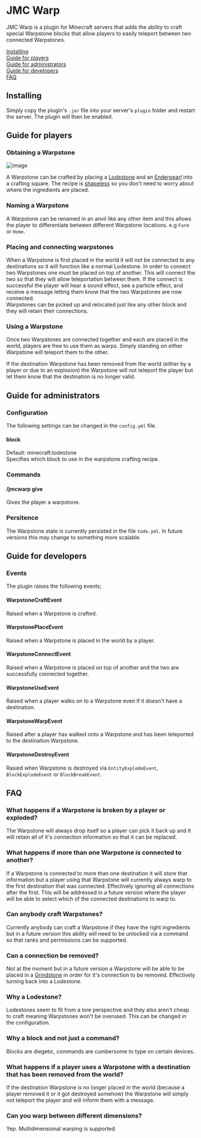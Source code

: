 # JMC Warp
JMC Warp is a plugin for Minecraft servers that adds the ability to craft special Warpstone blocks that allow players to easily teleport between two connected Warpstones.

[Installing](https://github.com/AdamJamesNaylor/jmc-warp/blob/main/README.md#installing)  
[Guide for players](https://github.com/AdamJamesNaylor/jmc-warp/blob/main/README.md#guide-for-players)  
[Guide for administrators](https://github.com/AdamJamesNaylor/jmc-warp/blob/main/README.md#guide-for-administrators)  
[Guide for developers](https://github.com/AdamJamesNaylor/jmc-warp/blob/main/README.md#guide-for-developers)  
[FAQ](https://github.com/AdamJamesNaylor/jmc-warp/blob/main/README.md#faq)  

## Installing
Simply copy the plugin's `.jar` file into your server's `plugin` folder and restart the server. The plugin will then be enabled.

## Guide for players

### Obtaining a Warpstone
![image](https://github.com/AdamJamesNaylor/jmc-warp/assets/1583720/8849d82f-2bf4-445f-a0bd-872064a2c352)

A Warpstone can be crafted by placing a [Lodestone](https://minecraft.fandom.com/wiki/Lodestone) and an [Enderpearl](https://minecraft.fandom.com/wiki/Ender_Pearl) into a crafting square. The recipe is [shapeless](https://minecraft.wiki/w/Crafting#Basic_crafting) so you don't need to worry about where the ingredients are placed.

### Naming a Warpstone
A Warpstone can be renamed in an anvil like any other item and this allows the player to differentiate between different Warpstone locations. e.g `Farm` or `Home`.

### Placing and connecting warpstones
When a Warpstone is first placed in the world it will not be connected to any destinations so it will function like a normal Lodestone. In order to connect two Warpstones one must be placed on top of another. This will connect the two so that they will allow teleportation between them. If the connect is successful the player will hear a sound effect, see a particle effect, and receive a message letting them know that the two Warpstones are now connected.  
Warpstones can be picked up and relocated just like any other block and they will retain their connections.

### Using a Warpstone
Once two Warpstones are connected together and each are placed in the world, players are free to use them as warps. Simply standing on either Warpstone will teleport them to the other.

If the destination Warpstone has been removed from the world (either by a player or due to an explosion) the Warpstone will not teleport the player but let them know that the destination is no longer valid.

## Guide for administrators

### Configuration

The following settings can be changed in the `config.yml` file.

#### block

Default: minecraft:lodestone  
Specifies which block to use in the warpstone crafting recipe.

### Commands

#### /jmcwarp give
Gives the player a warpstone.

### Persitence
The Warpstone state is currently persisted in the file `todo.yml`. In future versions this may change to something more scalable.

## Guide for developers

### Events
The plugin raises the following events;
#### WarpstoneCraftEvent
Raised when a Warpstone is crafted.
#### WarpstonePlaceEvent
Raised when a Warpstone is placed in the world by a player.
#### WarpstoneConnectEvent
Raised when a Warpstone is placed on top of another and the two are successfully connected together.
#### WarpstoneUseEvent
Raised when a player walks on to a Warpstone even if it doesn't have a destination.
#### WarpstoneWarpEvent
Raised after a player has walked onto a Warpstone and has been teleported to the destination Warpstone.
#### WarpstoneDestroyEvent
Rasied when Warpstone is destroyed via `EntityExplodeEvent`, `BlockExplodeEvent` or `BlockBreakEvent`.

## FAQ

### What happens if a Warpstone is broken by a player or exploded?
The Warpstone will always drop itself so a player can pick it back up and it will retain all of it's connection information so that it can be replaced.

### What happens if more than one Warpstone is connected to another?
If a Warpstone is connected to more than one destination it will store that information but a player using that Warpstone will currently always warp to the first destination that was connected. Effectively ignoring all connections after the first. This will be addressed in a future version where the player will be able to select which of the connected destinations to warp to.

### Can anybody craft Warpstones?
Currently anybody can craft a Warpstone if they have the right ingredients but in a future version this ability will need to be unlocked via a command so that ranks and permissions can be supported.

### Can a connection be removed?
Not at the moment but in a future version a Warpstone will be able to be placed in a [Grindstone](https://minecraft.fandom.com/wiki/Grindstone) in order for it's connection to be removed. Effectively turning back into a Lodestone.

### Why a Lodestone?
Lodestones seem to fit from a lore perspective and they also aren't cheap to craft meaning Warpstones won't be overused. This can be changed in the configuration.

### Why a block and not just a command?
Blocks are diegetic, commands are cumbersome to type on certain devices.

### What happens if a player uses a Warpstone with a destination that has been removed from the world?
If the destination Warpstone is no longer placed in the world (because a player removed it or it got destroyed somehow) the Warpstone will simply not teleport the player and will inform them with a message.

### Can you warp between different dimensions?
Yep. Multidimensional warping is supported.


